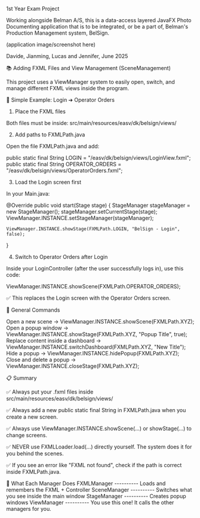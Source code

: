 1st Year Exam Project

Working alongside Belman A/S, this is a data-access layered JavaFX Photo Documenting application that is to be integrated, or be a part of, Belman's Production Management system, BelSign.

(application image/screenshot here)

Davide, Jianming, Lucas and Jennifer, June 2025

📚 Adding FXML Files and View Management (SceneManagement)

This project uses a ViewManager system to easily open, switch, and manage different FXML views inside the program.

🎯 Simple Example: Login ➔ Operator Orders
1. Place the FXML files

Both files must be inside:
src/main/resources/easv/dk/belsign/views/

2. Add paths to FXMLPath.java

Open the file FXMLPath.java and add:

public static final String LOGIN = "/easv/dk/belsign/views/LoginView.fxml";
public static final String OPERATOR_ORDERS = "/easv/dk/belsign/views/OperatorOrders.fxml";

3. Load the Login screen first

In your Main.java:

@Override
public void start(Stage stage) {
StageManager stageManager = new StageManager();
stageManager.setCurrentStage(stage);
ViewManager.INSTANCE.setStageManager(stageManager);

    ViewManager.INSTANCE.showStage(FXMLPath.LOGIN, "BelSign - Login", false);
}



4. Switch to Operator Orders after Login

Inside your LoginController (after the user successfully logs in), use this code:

ViewManager.INSTANCE.showScene(FXMLPath.OPERATOR_ORDERS);

✅ This replaces the Login screen with the Operator Orders screen.

📖 General Commands

Open a new scene -> ViewManager.INSTANCE.showScene(FXMLPath.XYZ);
Open a popup window	-> ViewManager.INSTANCE.showStage(FXMLPath.XYZ, "Popup Title", true);
Replace content inside a dashboard -> ViewManager.INSTANCE.switchDashboard(FXMLPath.XYZ, "New Title");
Hide a popup -> ViewManager.INSTANCE.hidePopup(FXMLPath.XYZ);
Close and delete a popup -> ViewManager.INSTANCE.closeStage(FXMLPath.XYZ);

📋 Summary

✅ Always put your .fxml files inside src/main/resources/easv/dk/belsign/views/

✅ Always add a new public static final String in FXMLPath.java when you create a new screen.

✅ Always use ViewManager.INSTANCE.showScene(...) or showStage(...) to change screens.

✅ NEVER use FXMLLoader.load(...) directly yourself.
The system does it for you behind the scenes.

✅ If you see an error like "FXML not found", check if the path is correct inside FXMLPath.java.

🧩 What Each Manager Does
FXMLManager   ---------- Loads and remembers the FXML + Controller
SceneManager  ---------- Switches what you see inside the main window
StageManager  ---------- Creates popup windows
ViewManager   ---------- You use this one! It calls the other managers for you.